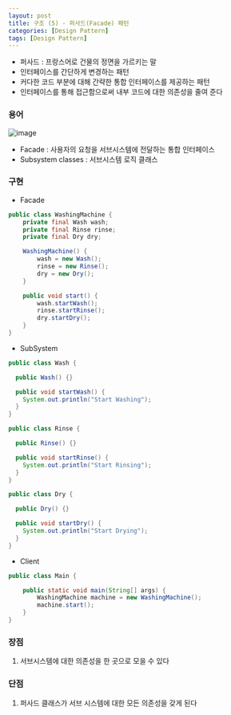 ```yaml
---
layout: post
title: 구조 (5) - 퍼사드(Facade) 패턴
categories: [Design Pattern]
tags: [Design Pattern]
---
```

- 퍼사드 : 프랑스어로 건물의 정면을 가르키는 말
- 인터페이스를 간단하게 변경하는 패턴
- 커다한 코드 부분에 대해 간략한 통합 인터페이스를 제공하는 패턴
- 인터페이스를 통해 접근함으로써 내부 코드에 대한 의존성을 줄여 준다

### 용어
![image](https://user-images.githubusercontent.com/109575750/200153923-90a6d188-333a-4f6f-b5eb-5f007cfb73d8.png)

- Facade : 사용자의 요청을 서브시스템에 전달하는 통합 인터페이스
- Subsystem classes : 서브시스템 로직 클래스

### 구현
- Facade

```java
public class WashingMachine {
    private final Wash wash;
    private final Rinse rinse;
    private final Dry dry;

    WashingMachine() {
        wash = new Wash();
        rinse = new Rinse();
        dry = new Dry();
    }

    public void start() {
        wash.startWash();
        rinse.startRinse();
        dry.startDry();
    }
}
```

- SubSystem

```java
public class Wash {

  public Wash() {}

  public void startWash() {
    System.out.println("Start Washing");
  }
}

public class Rinse {

  public Rinse() {}

  public void startRinse() {
    System.out.println("Start Rinsing");
  }
}

public class Dry {

  public Dry() {}

  public void startDry() {
    System.out.println("Start Drying");
  }
}
```


- Client

```java
public class Main {

    public static void main(String[] args) {
        WashingMachine machine = new WashingMachine();
        machine.start();
    }
}
```

### 장점
1. 서브시스템에 대한 의존성을 한 곳으로 모을 수 있다

### 단점
1. 퍼사드 클래스가 서브 시스템에 대한 모든 의존성을 갖게 된다